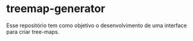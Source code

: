 # treemap-generator
Esse repositório tem como objetivo o desenvolvimento de uma interface para criar tree-maps.
